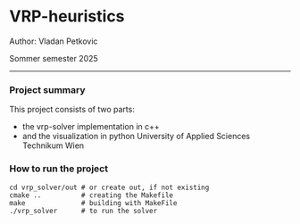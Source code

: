 # VRP-heuristics

Author: Vladan Petkovic

Sommer semester 2025

---

### Project summary

This project consists of two parts:

- the vrp-solver implementation in c++
- and the visualization in python
  University of Applied Sciences Technikum Wien

### How to run the project

```shell
cd vrp_solver/out # or create out, if not existing
cmake ..          # creating the Makefile
make              # building with MakeFile
./vrp_solver      # to run the solver
```
